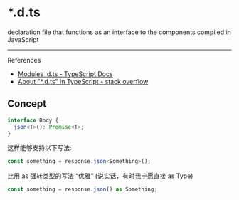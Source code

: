 # *.d.ts

declaration file that functions as an interface to the components compiled in JavaScript

---

References

- [Modules .d.ts - TypeScript Docs](https://www.typescriptlang.org/docs/handbook/declaration-files/templates/module-d-ts.html)
- [About "*.d.ts" in TypeScript - stack overflow](https://stackoverflow.com/questions/21247278/about-d-ts-in-typescript)

## Concept

```ts
interface Body {
  json<T>(): Promise<T>;
}
```

这样能够支持以下写法:

```ts
const something = response.json<Something>();
```

比用 as 强转类型的写法 “优雅” (说实话，有时我宁愿直接 as Type)

```ts
const something = response.json() as Something;
```
